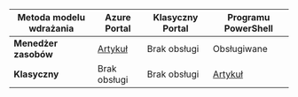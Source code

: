 |**Metoda modelu wdrażania**| **Azure Portal** | **Klasyczny Portal** | **Programu PowerShell**|
|---|---|---|---|
| **Menedżer zasobów**      |[Artykuł](vpn-gateway-howto-multi-site-to-site-resource-manager-portal.md)| Brak obsługi | Obsługiwane|
| **Klasyczny** | Brak obsługi | Brak obsługi | [Artykuł](vpn-gateway-multi-site.md) | 
 
